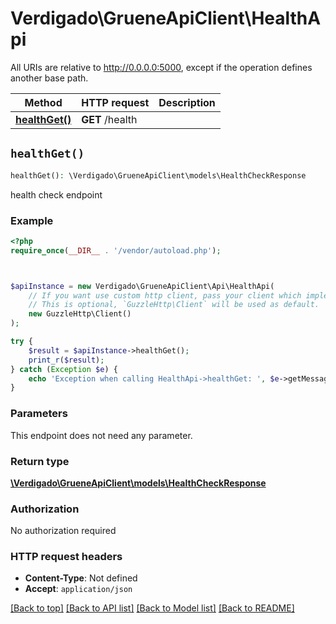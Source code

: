 # Verdigado\GrueneApiClient\HealthApi

All URIs are relative to http://0.0.0.0:5000, except if the operation defines another base path.

| Method | HTTP request | Description |
| ------------- | ------------- | ------------- |
| [**healthGet()**](HealthApi.md#healthGet) | **GET** /health |  |


## `healthGet()`

```php
healthGet(): \Verdigado\GrueneApiClient\models\HealthCheckResponse
```



health check endpoint

### Example

```php
<?php
require_once(__DIR__ . '/vendor/autoload.php');



$apiInstance = new Verdigado\GrueneApiClient\Api\HealthApi(
    // If you want use custom http client, pass your client which implements `GuzzleHttp\ClientInterface`.
    // This is optional, `GuzzleHttp\Client` will be used as default.
    new GuzzleHttp\Client()
);

try {
    $result = $apiInstance->healthGet();
    print_r($result);
} catch (Exception $e) {
    echo 'Exception when calling HealthApi->healthGet: ', $e->getMessage(), PHP_EOL;
}
```

### Parameters

This endpoint does not need any parameter.

### Return type

[**\Verdigado\GrueneApiClient\models\HealthCheckResponse**](../Model/HealthCheckResponse.md)

### Authorization

No authorization required

### HTTP request headers

- **Content-Type**: Not defined
- **Accept**: `application/json`

[[Back to top]](#) [[Back to API list]](../../README.md#endpoints)
[[Back to Model list]](../../README.md#models)
[[Back to README]](../../README.md)
